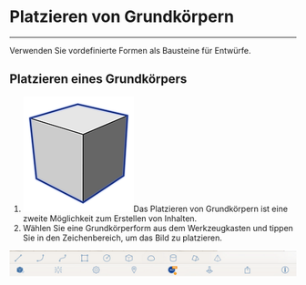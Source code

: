 

# Platzieren von Grundkörpern

---

Verwenden Sie vordefinierte Formen als Bausteine für Entwürfe.

## Platzieren eines Grundkörpers

1. ![](Images/GUID-08D9B90C-BE55-4596-BFFB-3436E9D2A939-low.png)Das Platzieren von Grundkörpern ist eine zweite Möglichkeit zum Erstellen von Inhalten.
2. Wählen Sie eine Grundkörperform aus dem Werkzeugkasten und tippen Sie in den Zeichenbereich, um das Bild zu platzieren.

![](Images/GUID-E3146937-3317-4DBB-9DF4-91ED703E7985-low.png)

